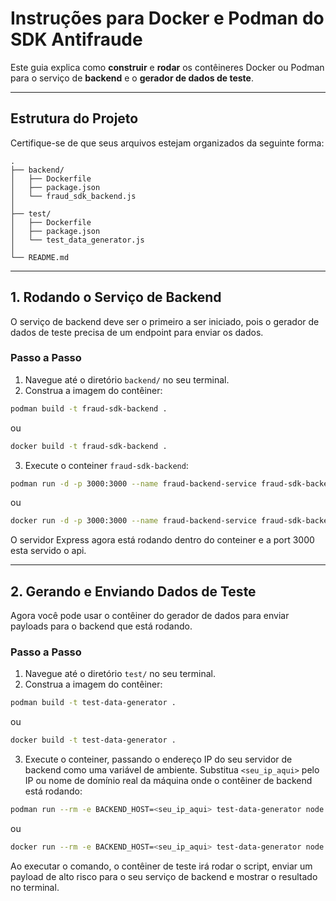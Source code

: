 # Instruções para Docker e Podman do SDK Antifraude

Este guia explica como **construir** e **rodar** os contêineres Docker ou Podman para o serviço de **backend** e o **gerador de dados de teste**.

---

## Estrutura do Projeto

Certifique-se de que seus arquivos estejam organizados da seguinte forma:

```text
.
├── backend/
│   ├── Dockerfile
│   ├── package.json
│   └── fraud_sdk_backend.js
│
├── test/
│   ├── Dockerfile
│   ├── package.json
│   └── test_data_generator.js
│
└── README.md
```

---


## 1. Rodando o Serviço de Backend

O serviço de backend deve ser o primeiro a ser iniciado, pois o gerador de dados de teste precisa de um endpoint para enviar os dados.

### Passo a Passo

1) Navegue até o diretório `backend/` no seu terminal.
2) Construa a imagem do contêiner:

```bash
podman build -t fraud-sdk-backend .
```
ou

```bash
docker build -t fraud-sdk-backend .
```

3) Execute o conteiner `fraud-sdk-backend`:

```bash
podman run -d -p 3000:3000 --name fraud-backend-service fraud-sdk-backend
```
ou
```bash
docker run -d -p 3000:3000 --name fraud-backend-service fraud-sdk-backend
```

O servidor Express agora está rodando dentro do conteiner e a port 3000 esta servido o api.

---

## 2. Gerando e Enviando Dados de Teste

Agora você pode usar o contêiner do gerador de dados para enviar payloads para o backend que está rodando.

### Passo a Passo

1) Navegue até o diretório `test/` no seu terminal.
2) Construa a imagem do contêiner:

```bash
podman build -t test-data-generator .
```
ou
```bash
docker build -t test-data-generator .
```


3) Execute o conteiner, passando o endereço IP do seu servidor de backend como uma variável de ambiente. Substitua `<seu_ip_aqui>` pelo IP ou nome de domínio real da máquina onde o contêiner de backend está rodando:

```bash
podman run --rm -e BACKEND_HOST=<seu_ip_aqui> test-data-generator node test_data_generator.js
```
ou
```bash
docker run --rm -e BACKEND_HOST=<seu_ip_aqui> test-data-generator node test_data_generator.js
```

Ao executar o comando, o contêiner de teste irá rodar o script, enviar um payload de alto risco para o seu serviço de backend e mostrar o resultado no terminal.
